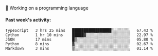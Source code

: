 
:large_blue_circle: Working on a programming language

#### Past week's activity:
<!--START_SECTION:waka-->
```text
TypeScript   3 hrs 25 mins   █████████████████░░░░░░░░   67.43 % 
Cython       1 hr 10 mins    █████▓░░░░░░░░░░░░░░░░░░░   22.97 % 
JSON         17 mins         █▒░░░░░░░░░░░░░░░░░░░░░░░   05.80 % 
Python       8 mins          ▓░░░░░░░░░░░░░░░░░░░░░░░░   02.67 % 
Markdown     3 mins          ▒░░░░░░░░░░░░░░░░░░░░░░░░   01.14 % 
```
<!--END_SECTION:waka-->
